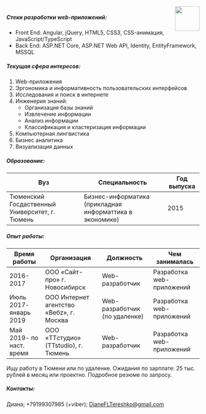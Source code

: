 <img src="http://arraylist.ru/assets/sendi.png" align="right" style="height: 64px"/>

#####  Стеки разработки web-приложений: 

* Front End: Angular, jQuery, HTML5, CSS3, CSS-анимация, JavaScript/TypeScript
* Back End: ASP.NET Core, ASP.NET Web API, Identity, EntityFramework, MSSQL

#####  Текущая сфера интересов:
1.	Web-приложения
2.	Эргономика и информативность пользовательских интерфейсов
3.	Исследования и поиск в интернете
4.	Инженерия знаний:
    *   Организация базы знаний
    *	Извлечение информации
    *	Анализ информации
    *	Классификация и кластеризация информации
5.	Компьютерная лингвистика
6.	Бизнес аналитика
7.	Визуализация данных

#####  Образование:
|Вуз | Специальность | Год выпуска |
|---- | ------------ | ------------|
|Тюменский Госдаственный Университет, г. Тюмень     | Бизнес-информатика (прикладная информаттика в экономике)      | 2015  |

#####  Опыт работы:
|Время работы | Организация | Должность | Чем занималась |
|---- | ------------ | ------------| ------------|
|2016-2017 | ООО «Сайт-про» г. Новосибирск     | Web-разработчик  | Разработка web-приложений |
|Июль 2017- январь 2019 | ООО Интернет агентство «Вебz», г. Москва     | Web-разработчик (по удаленке)  | Разработка web-приложений |
|Май 2019- по наст. время | ООО «TTстудио» (TTstudio), г. Тюмень     | Web-разработчик  | Разработка web-приложений |

Ищу работу в Тюмени или по удаленке. 
Ожидания по зарплате: 25 тыс. рублей в месяц или проектно.
Подробное резюме по запросу.
#####  Контакты:
Диана; +79199307985 (+viber); DianeFLTereshko@gmail.com